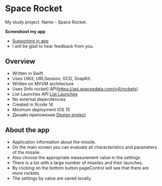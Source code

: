 
#  Space Rocket

My study project.
Name - Space Rocket.

  **Screeshoot my app**
 - [Supporting in app](https://t.me/evgenleo)
 - I will be glad to hear feedback from you.

## Overview
- Written in Swift
- Uses UIKit, URLSession, GCD, SnapKit.
- Written on MVVM architecture
- Uses [Info rocket] API(https://api.spacexdata.com/v4/rockets)
- List Launches API [List Launches](https://api.spacexdata.com/v4/launches)
- No external dependencies
- Created in Xcode 14
- Minimum deployment IOS 15
- Дизайн приложения [Design project](https://www.figma.com/file/GLxcmFyzglgO8f6v4eRFHc/%D0%A2%D0%B5%D1%81%D1%82%D0%BE%D0%B2%D0%BE%D0%B5-%D0%B7%D0%B0%D0%B4%D0%B0%D0%BD%D0%B8%D0%B5?type=design&node-id=2-3&mode=design&t=35p4NfaX75Kk2wRH-0)

## About the app
- Application information about the missile.
- On the main screen you can evaluate all characteristics and parameters of the missile.
- Also choose the appropriate measurement value in the settings.
- There is a list with a large number of missiles and their launches.
- By clicking on the bottom button pageControl will see that there are more rockets.
- The settings by value are saved locally.


